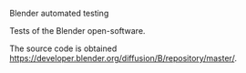 Blender automated testing

Tests of the Blender open-software.

The source code is obtained https://developer.blender.org/diffusion/B/repository/master/.


